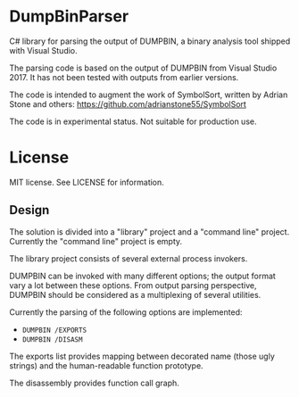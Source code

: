 # DumpBinParser

C# library for parsing the output of DUMPBIN, a binary analysis tool shipped with Visual Studio.

The parsing code is based on the output of DUMPBIN from Visual Studio 2017. It has not been tested with outputs from earlier versions.

The code is intended to augment the work of SymbolSort, written by Adrian Stone and others: https://github.com/adrianstone55/SymbolSort

The code is in experimental status. Not suitable for production use.

# License

MIT license. See LICENSE for information.

## Design

The solution is divided into a "library" project and a "command line" project. Currently the "command line" project is empty.

The library project consists of several external process invokers.

DUMPBIN can be invoked with many different options; the output format vary a lot between these options. From output parsing perspective, DUMPBIN should be considered as a multiplexing of several utilities.

Currently the parsing of the following options are implemented:

* ```DUMPBIN /EXPORTS```
* ```DUMPBIN /DISASM```

The exports list provides mapping between decorated name (those ugly strings) and the human-readable function prototype.

The disassembly provides function call graph.

